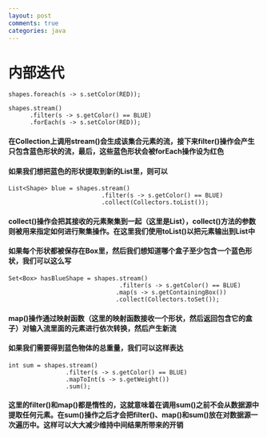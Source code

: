 ```yaml
---
layout: post
comments: true
categories: java
---
```


# 内部迭代

```
shapes.foreach(s -> s.setColor(RED));
```

```
shapes.stream()
      .filter(s -> s.getColor() == BLUE)
      .forEach(s -> s.setColor(RED));
```
#### 在Collection上调用stream()会生成该集合元素的流，接下来filter()操作会产生只包含蓝色形状的流，最后，这些蓝色形状会被forEach操作设为红色

#### 如果我们想把蓝色的形状提取到新的List里，则可以
```
List<Shape> blue = shapes.stream()
                          .filter(s -> s.getColor() == BLUE)
                          .collect(Collectors.toList());
```
#### collect()操作会把其接收的元素聚集到一起（这里是List），collect()方法的参数则被用来指定如何进行聚集操作。在这里我们使用toList()以把元素输出到List中

#### 如果每个形状都被保存在Box里，然后我们想知道哪个盒子至少包含一个蓝色形状，我们可以这么写

```
Set<Box> hasBlueShape = shapes.stream()
                               .filter(s -> s.getColor() == BLUE)
                              .map(s -> s.getContainingBox())
                              .collect(Collectors.toSet());
```
#### map()操作通过映射函数（这里的映射函数接收一个形状，然后返回包含它的盒子）对输入流里面的元素进行依次转换，然后产生新流

#### 如果我们需要得到蓝色物体的总重量，我们可以这样表达
```
int sum = shapes.stream()
                .filter(s -> s.getColor() == BLUE)
                .mapToInt(s -> s.getWeight())
                .sum();
```
#### 这里的filter()和map()都是惰性的，这就意味着在调用sum()之前不会从数据源中提取任何元素。在sum()操作之后才会把filter()、map()和sum()放在对数据源一次遍历中。这样可以大大减少维持中间结果所带来的开销